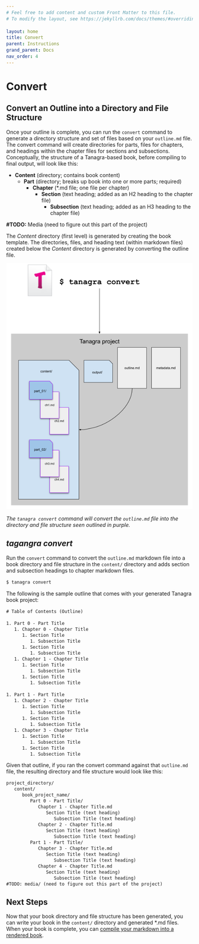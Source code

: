 ```yaml
---
# Feel free to add content and custom Front Matter to this file.
# To modify the layout, see https://jekyllrb.com/docs/themes/#overriding-theme-defaults

layout: home
title: Convert
parent: Instructions
grand_parent: Docs
nav_order: 4
---
```


# Convert
## Convert an Outline into a Directory and File Structure
Once your outline is complete, you can run the `convert` command to generate a directory structure and set of files based on your `outline.md` file. The convert command will create directories for parts, files for chapters, and headings within the chapter files for sections and subsections. Conceptually, the structure of a Tanagra-based book, before compiling to final output, will look like this:

- **Content** (directory; contains book content)
   - **Part** (directory; breaks up book into one or more parts; required)
      - **Chapter** (\*.md file; one file per chapter)
         - **Section** (text heading; added as an H2 heading to the chapter file)
            - **Subsection** (text heading; added as an H3 heading to the chapter file)

**#TODO:** Media (need to figure out this part of the project)

The _Content_ directory (first level) is generated by creating the book template. The directories, files, and heading text (within markdown files) created below the _Content_ directory is generated by converting the outline file.

![Tanagra Workflow: Convert](/assets/images/tanagra-workflow-convert.png "Tanagra Workflow: Convert")

*The `tanagra convert` command will convert the `outline.md` file into the directory and file structure seen outlined in purple.*

## _tagangra convert_
Run the `convert` command to convert the `outline.md` markdown file into a book directory and file structure in the `content/` directory and adds section and subsection headings to chapter markdown files.

```bash
$ tanagra convert
```

The following is the sample outline that comes with your generated Tanagra book project:
```
# Table of Contents (Outline)

1. Part 0 - Part Title
   1. Chapter 0 - Chapter Title
      1. Section Title
         1. Subsection Title
      1. Section Title
         1. Subsection Title
   1. Chapter 1 - Chapter Title
      1. Section Title
         1. Subsection Title
      1. Section Title
         1. Subsection Title

1. Part 1 - Part Title
   1. Chapter 2 - Chapter Title
      1. Section Title
         1. Subsection Title
      1. Section Title
         1. Subsection Title
   1. Chapter 3 - Chapter Title
      1. Section Title
         1. Subsection Title
      1. Section Title
         1. Subsection Title
```

Given that outline, if you ran the convert command against that `outline.md` file, the resulting directory and file structure would look like this:
```
project_directory/
   content/
      book_project_name/
         Part 0 - Part Title/
            Chapter 1 - Chapter Title.md
               Section Title (text heading)
                  Subsection Title (text heading)
            Chapter 2 - Chapter Title.md
               Section Title (text heading)
                  Subsection Title (text heading)
         Part 1 - Part Title/
            Chapter 3 - Chapter Title.md
               Section Title (text heading)
                  Subsection Title (text heading)
            Chapter 4 - Chapter Title.md
               Section Title (text heading)
                  Subsection Title (text heading)
#TODO: media/ (need to figure out this part of the project)
```

## Next Steps
Now that your book directory and file structure has been generated, you can write your book in the `content/` directory and generated \*.md files. When your book is complete, you can [compile your markdown into a rendered book](compile.html).

